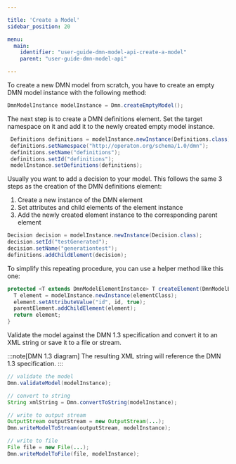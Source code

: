 ```yaml
---

title: 'Create a Model'
sidebar_position: 20

menu:
  main:
    identifier: "user-guide-dmn-model-api-create-a-model"
    parent: "user-guide-dmn-model-api"

---
```



To create a new DMN model from scratch, you have to create an empty DMN model instance with the following method:

```java
DmnModelInstance modelInstance = Dmn.createEmptyModel();
```

The next step is to create a DMN definitions element. Set the target namespace on it and add it
to the newly created empty model instance.

```java
 Definitions definitions = modelInstance.newInstance(Definitions.class);
 definitions.setNamespace("http://operaton.org/schema/1.0/dmn");
 definitions.setName("definitions");
 definitions.setId("definitions");
 modelInstance.setDefinitions(definitions);
```

Usually you want to add a decision to your model. This follows
the same 3 steps as the creation of the DMN definitions element:

1. Create a new instance of the DMN element
2. Set attributes and child elements of the element instance
3. Add the newly created element instance to the corresponding parent element

```java
Decision decision = modelInstance.newInstance(Decision.class);
decision.setId("testGenerated");
decision.setName("generationtest");
definitions.addChildElement(decision);
```

To simplify this repeating procedure, you can use a helper method like this one:

```java
protected <T extends DmnModelElementInstance> T createElement(DmnModelElementInstance parentElement, String id, Class<T> elementClass) {
  T element = modelInstance.newInstance(elementClass);
  element.setAttributeValue("id", id, true);
  parentElement.addChildElement(element);
  return element;
}
```

Validate the model against the DMN 1.3 specification and convert it to
an XML string or save it to a file or stream.

:::note[DMN 1.3 diagram]
The resulting XML string will reference the DMN 1.3 specification.
:::

```java
// validate the model
Dmn.validateModel(modelInstance);

// convert to string
String xmlString = Dmn.convertToString(modelInstance);

// write to output stream
OutputStream outputStream = new OutputStream(...);
Dmn.writeModelToStream(outputStream, modelInstance);

// write to file
File file = new File(...);
Dmn.writeModelToFile(file, modelInstance);
```

